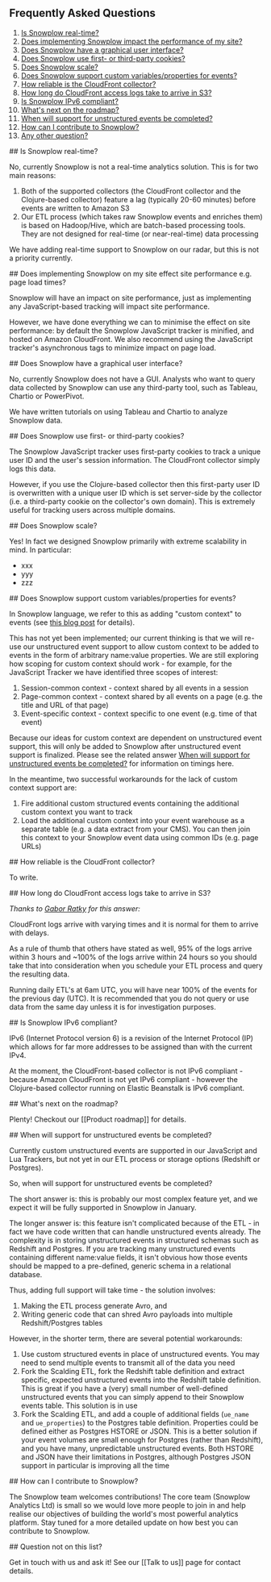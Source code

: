 ## Frequently Asked Questions

1. [Is Snowplow real-time?](#rt)
2. [Does implementing Snowplow impact the performance of my site?](#performance)
3. [Does Snowplow have a graphical user interface?](#gui)
4. [Does Snowplow use first- or third-party cookies?](#cookies)
5. [Does Snowplow scale?](#scalability)
6. [Does Snowplow support custom variables/properties for events?](#customcontext)
7. [How reliable is the CloudFront collector?](#cfreliability)
8. [How long do CloudFront access logs take to arrive in S3?](#cfs3lag)
9. [Is Snowplow IPv6 compliant?](#ipv6)
10. [What's next on the roadmap?](#roadmap)
11. [When will support for unstructured events be completed?](#unstructtimeline)
12. [How can I contribute to Snowplow?](#contribute)
13. [Any other question?](#otherq)

<a name="rt"/>
## Is Snowplow real-time?

No, currently Snowplow is not a real-time analytics solution. This is for two main reasons:

1. Both of the supported collectors (the CloudFront collector and the Clojure-based collector) feature a lag (typically 20-60 minutes) before events are written to Amazon S3
2. Our ETL process (which takes raw Snowplow events and enriches them) is based on Hadoop/Hive, which are batch-based processing tools. They are not designed for real-time (or near-real-time) data processing

We have adding real-time support to Snowplow on our radar, but this is not a priority currently.

<a name="performance"/>
## Does implementing Snowplow on my site effect site performance e.g. page load times?

Snowplow will have an impact on site performance, just as implementing any JavaScript-based tracking will impact site performance.

However, we have done everything we can to minimise the effect on site performance: by default the Snowplow JavaScript tracker is minified, and hosted on Amazon CloudFront. We also recommend using the JavaScript tracker's asynchronous tags to minimize impact on page load.

<a name="gui"/>
## Does Snowplow have a graphical user interface?

No, currently Snowplow does not have a GUI. Analysts who want to query data collected by Snowplow can use any third-party tool, such as Tableau, Chartio or PowerPivot.

We have written tutorials on using Tableau and Chartio to analyze Snowplow data.

<a name="cookies"/>
## Does Snowplow use first- or third-party cookies?

The Snowplow JavaScript tracker uses first-party cookies to track a unique user ID and the user's session information. The CloudFront collector simply logs this data.

However, if you use the Clojure-based collector then this first-party user ID is overwritten with a unique user ID which is set server-side by the collector (i.e. a third-party cookie on the collector's own domain). This is extremely useful for tracking users across multiple domains.

<a name="scalability"/>
## Does Snowplow scale?

Yes! In fact we designed Snowplow primarily with extreme scalability in mind. In particular:

* xxx
* yyy
* zzz

<a name="customcontext"/>
## Does Snowplow support custom variables/properties for events?

In Snowplow language, we refer to this as adding "custom context" to events (see [this blog post](http://snowplowanalytics.com/blog/2013/08/12/towards-universal-event-analytics-building-an-event-grammar/) for details).

This has not yet been implemented; our current thinking is that we will re-use our unstructured event support to allow custom context to be added to events in the form of arbitrary name:value properties. We are still exploring how scoping for custom context should work - for example, for the JavaScript Tracker we have identified three scopes of interest:

1. Session-common context - context shared by all events in a session
2. Page-common context - context shared by all events on a page (e.g. the title and URL of that page)
3. Event-specific context - context specific to one event (e.g. time of that event)

Because our ideas for custom context are dependent on unstructured event support, this will only be added to Snowplow after unstructured event support is finalized. Please see the related answer [When will support for unstructured events be completed?](#unstructtimeline) for information on timings here.

In the meantime, two successful workarounds for the lack of custom context support are:

1. Fire additional custom structured events containing the additional custom context you want to track
2. Load the additional custom context into your event warehouse as a separate table (e.g. a data extract from your CMS). You can then join this context to your Snowplow event data using common IDs (e.g. page URLs)

<a name="cfreliability"/>
## How reliable is the CloudFront collector?

To write.

<a name="cfs3lag"/>
## How long do CloudFront access logs take to arrive in S3?

_Thanks to [Gabor Ratky](https://github.com/rgabo) for this answer:_

CloudFront logs arrive with varying times and it is normal for them to arrive with delays.

As a rule of thumb that others have stated as well, 95% of the logs arrive within 3 hours and ~100% of the logs arrive within 24 hours so you should take that into consideration when you schedule your ETL process and query the resulting data. 

Running daily ETL's at 6am UTC, you will have near 100% of the events for the previous day (UTC). It is recommended that you do not query or use data from the same day unless it is for investigation purposes.

<a name="ipv6"/>
## Is Snowplow IPv6 compliant?

IPv6 (Internet Protocol version 6) is a revision of the Internet Protocol (IP) which allows for far more addresses to be assigned than with the current IPv4.

At the moment, the CloudFront-based collector is not IPv6 compliant - because Amazon CloudFront is not yet IPv6 compliant - however the Clojure-based collector running on Elastic Beanstalk is IPv6 compliant.

<a name="roadmap"/>
## What's next on the roadmap?

Plenty! Checkout our [[Product roadmap]] for details.

<a name="unstructtimeline"/>
## When will support for unstructured events be completed?

Currently custom unstructured events are supported in our JavaScript and Lua Trackers, but not yet in our ETL process or storage options (Redshift or Postgres).

So, when will support for unstructured events be completed?

The short answer is: this is probably our most complex feature yet, and we expect it will be fully supported in Snowplow in January.

The longer answer is: this feature isn't complicated because of the ETL - in fact we have code written that can handle unstructured events already. The complexity is in storing unstructured events in structured schemas such as Redshift and Postgres. If you are tracking many unstructured events containing different name:value fields, it isn't obvious how those events should be mapped to a pre-defined, generic schema in a relational database.

Thus, adding full support will take time - the solution involves:

1. Making the ETL process generate Avro, and
2. Writing generic code that can shred Avro payloads into multiple Redshift/Postgres tables

However, in the shorter term, there are several potential workarounds:

1. Use custom structured events in place of unstructured events. You may need to send multiple events to transmit all of the data you need
2. Fork the Scalding ETL, fork the Redshift table definition and extract specific, expected unstructured events into the Redshift table definition. This is great if you have a (very) small number of well-defined unstructured events that you can simply append to their Snowplow events table. This solution is in use
3. Fork the Scalding ETL, and add a couple of additional fields (`ue_name` and `ue_properties`) to the Postgres table definition. Properties could be defined either as Postgres HSTORE or JSON. This is a better solution if your event volumes are small enough for Postgres (rather than Redshift), and you have many, unpredictable unstructured events. Both HSTORE and JSON have their limitations in Postgres, although Postgres JSON support in particular is improving all the time

<a name="contribute" />
## How can I contribute to Snowplow?

The Snowplow team welcomes contributions! The core team (Snowplow Analytics Ltd) is small so we would love more people to join in and help realise our objectives of building the world's most powerful analytics platform. Stay tuned for a more detailed update on how best you can contribute to Snowplow. 

<a name="otherq">
## Question not on this list?

Get in touch with us and ask it! See our [[Talk to us]] page for contact details.